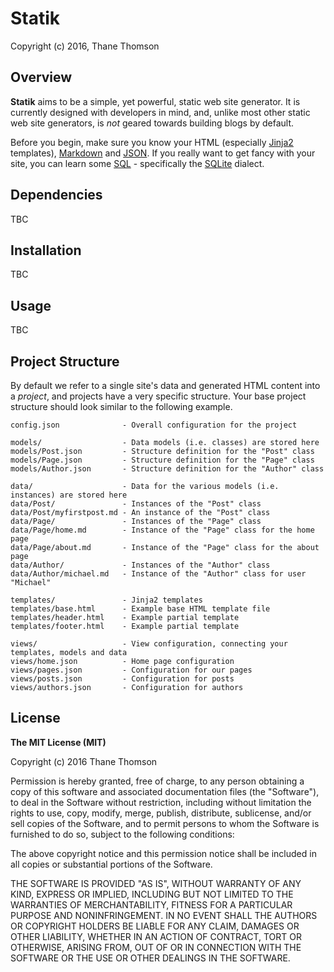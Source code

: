 # Statik

Copyright (c) 2016, Thane Thomson

## Overview
**Statik** aims to be a simple, yet powerful, static web site generator. It
is currently designed with developers in mind, and, unlike most other static
web site generators, is *not* geared towards building blogs by default.

Before you begin, make sure you know your HTML (especially
[Jinja2](http://jinja.pocoo.org/) templates),
[Markdown](https://en.wikipedia.org/wiki/Markdown) and
[JSON](https://en.wikipedia.org/wiki/JSON). If you really want to get fancy
with your site, you can learn some
[SQL](https://en.wikipedia.org/wiki/SQL) - specifically the
[SQLite](https://en.wikipedia.org/wiki/SQLite) dialect.

## Dependencies
TBC

## Installation
TBC

## Usage
TBC

## Project Structure
By default we refer to a single site's data and generated HTML content into a
*project*, and projects have a very specific structure. Your base project
structure should look similar to the following example.

```
config.json              - Overall configuration for the project

models/                  - Data models (i.e. classes) are stored here
models/Post.json         - Structure definition for the "Post" class
models/Page.json         - Structure definition for the "Page" class
models/Author.json       - Structure definition for the "Author" class

data/                    - Data for the various models (i.e. instances) are stored here
data/Post/               - Instances of the "Post" class
data/Post/myfirstpost.md - An instance of the "Post" class
data/Page/               - Instances of the "Page" class
data/Page/home.md        - Instance of the "Page" class for the home page
data/Page/about.md       - Instance of the "Page" class for the about page
data/Author/             - Instances of the "Author" class
data/Author/michael.md   - Instance of the "Author" class for user "Michael"

templates/               - Jinja2 templates
templates/base.html      - Example base HTML template file
templates/header.html    - Example partial template
templates/footer.html    - Example partial template

views/                   - View configuration, connecting your templates, models and data
views/home.json          - Home page configuration
views/pages.json         - Configuration for our pages
views/posts.json         - Configuration for posts
views/authors.json       - Configuration for authors
```

## License
**The MIT License (MIT)**

Copyright (c) 2016 Thane Thomson

Permission is hereby granted, free of charge, to any person obtaining a copy of
this software and associated documentation files (the "Software"), to deal in
the Software without restriction, including without limitation the rights to
use, copy, modify, merge, publish, distribute, sublicense, and/or sell copies
of the Software, and to permit persons to whom the Software is furnished to do
so, subject to the following conditions:

The above copyright notice and this permission notice shall be included in all
copies or substantial portions of the Software.

THE SOFTWARE IS PROVIDED "AS IS", WITHOUT WARRANTY OF ANY KIND, EXPRESS OR
IMPLIED, INCLUDING BUT NOT LIMITED TO THE WARRANTIES OF MERCHANTABILITY,
FITNESS FOR A PARTICULAR PURPOSE AND NONINFRINGEMENT. IN NO EVENT SHALL THE
AUTHORS OR COPYRIGHT HOLDERS BE LIABLE FOR ANY CLAIM, DAMAGES OR OTHER
LIABILITY, WHETHER IN AN ACTION OF CONTRACT, TORT OR OTHERWISE, ARISING FROM,
OUT OF OR IN CONNECTION WITH THE SOFTWARE OR THE USE OR OTHER DEALINGS IN THE
SOFTWARE.
